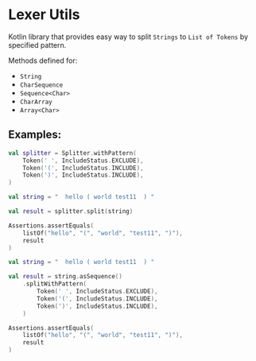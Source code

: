 # Lexer Utils

Kotlin library that provides easy way to split `Strings` to `List of Tokens` by
specified pattern.

Methods defined for:
* `String`
* `CharSequence`
* `Sequence<Char>`
* `CharArray`
* `Array<Char>`

## Examples:

```kotlin
val splitter = Splitter.withPattern(
    Token(' ', IncludeStatus.EXCLUDE),
    Token('(', IncludeStatus.INCLUDE),
    Token(')', IncludeStatus.INCLUDE),
)

val string = "  hello ( world test11  ) "

val result = splitter.split(string)

Assertions.assertEquals(
    listOf("hello", "(", "world", "test11", ")"),
    result
)
```

```kotlin
val string = "  hello ( world test11  ) "

val result = string.asSequence()
    .splitWithPattern(
        Token(' ', IncludeStatus.EXCLUDE),
        Token('(', IncludeStatus.INCLUDE),
        Token(')', IncludeStatus.INCLUDE),
    )

Assertions.assertEquals(     
    listOf("hello", "(", "world", "test11", ")"),
    result
)
```